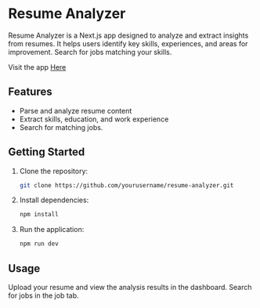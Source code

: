 # Resume Analyzer

Resume Analyzer is a Next.js app designed to analyze and extract insights from resumes. It helps users identify key skills, experiences, and areas for improvement. Search for jobs matching your skills.

Visit the app [Here](https://resume-analyzer-azure.vercel.app/)

## Features

- Parse and analyze resume content
- Extract skills, education, and work experience
- Search for matching jobs.

## Getting Started

1. Clone the repository:
   ```bash
   git clone https://github.com/yourusername/resume-analyzer.git
   ```
2. Install dependencies:
   ```bash
   npm install
   ```
3. Run the application:
   ```bash
   npm run dev
   ```

## Usage

Upload your resume and view the analysis results in the dashboard. Search for jobs in the job tab.
